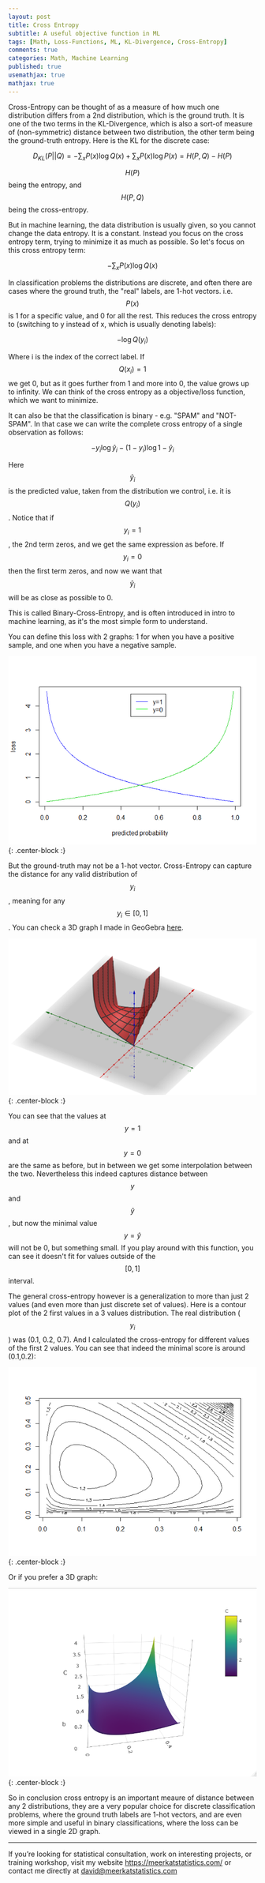 ```yaml
---
layout: post
title: Cross Entropy
subtitle: A useful objective function in ML
tags: [Math, Loss-Functions, ML, KL-Divergence, Cross-Entropy]
comments: true
categories: Math, Machine Learning
published: true
usemathjax: true
mathjax: true
---
```


Cross-Entropy can be thought of as a measure of how much one distribution differs from a 2nd distribution, which is the ground truth. It is one of the two terms in the KL-Divergence, which is also a sort-of measure of (non-symmetric) distance between two distribution, the other term being the ground-truth entropy. Here is the KL for the discrete case:

$$D_{KL}(P||Q) = - \sum_x P(x)\log{Q(x)} + \sum_x P(x)\log{P(x)} = H(P,Q) - H(P)
$$

$$H(P)$$ being the entropy, and $$H(P,Q)$$ being the cross-entropy.

But in machine learning, the data distribution is usually given, so you cannot change the data entropy. It is a constant. Instead you focus on the cross entropy term, trying to minimize it as much as possible. So let's focus on this cross entropy term:

$$ - \sum_x P(x)\log{Q(x)} $$

In classification problems the distributions are discrete, and often there are cases where the ground truth, the "real" labels, are 1-hot vectors. i.e. $$P(x)$$ is 1 for a specific value, and 0 for all the rest. This reduces the cross entropy to (switching to y instead of x, which is usually denoting labels):

$$ -\log{Q(y_i)} $$

Where i is the index of the correct label. If $$Q(x_i)=1$$ we get 0, but as it goes further from 1 and more into 0, the value grows up to infinity. We can think of the cross entropy as a objective/loss function, which we want to minimize. 

It can also be that the classification is binary - e.g. "SPAM" and "NOT-SPAM". In that case we can write the complete cross entropy of a single observation as follows:

$$ -y_i \log{\hat y_i} - (1-y_i)\log{1-\hat y_i}$$

Here $$\hat y_i$$ is the predicted value, taken from the distribution we control, i.e. it is $$Q(y_i)$$. Notice that if $$y_i=1$$, the 2nd term zeros, and we get the same expression as before. If $$y_i=0$$ then the first term zeros, and now we want that $$\hat y_i$$ will be as close as possible to 0. 

This is called Binary-Cross-Entropy, and is often introduced in intro to machine learning, as it's the most simple form to understand. 

You can define this loss with 2 graphs: 1 for when you have a positive sample, and one when you have a negative sample.

![](../img/CrossEntropy/binaryCE.png){: .center-block :}

But the ground-truth may not be a 1-hot vector. Cross-Entropy can capture the distance for any valid distribution of $$y_i$$, meaning for any $$y_i\in[0,1]$$. You can check a 3D graph I made in GeoGebra [here](https://www.geogebra.org/3d/s8hn5fkd).

![](../img/CrossEntropy/3DCE.png){: .center-block :}

You can see that the values at $$y=1$$ and at $$y=0$$ are the same as before, but in between we get some interpolation between the two. Nevertheless this indeed captures distance between $$y$$ and $$\hat y$$, but now the minimal value $$y=\hat y$$ will not be 0, but something small. If you play around with this function, you can see it doesn't fit for values outside of the $$[0,1]$$ interval. 

The general cross-entropy however is a generalization to more than just 2 values (and even more than just discrete set of values). Here is a contour plot of the 2 first values in a 3 values distribution. The real distribution ($$y_i$$) was (0.1, 0.2, 0.7). And I calculated the cross-entropy for different values of the first 2 values. You can see that indeed the minimal score is around (0.1,0.2):

![](../img/CrossEntropy/contour.png){: .center-block :}

Or if you prefer a 3D graph:

![](../img/CrossEntropy/3Dcontour.png){: .center-block :}

So in conclusion cross entropy is an important meaure of distance between any 2 distributions, they are a very popular choice for discrete classification problems, where the ground truth labels are 1-hot vectors, and are even more simple and useful in binary classifications, where the loss can be viewed in a single 2D graph. 

***
If you’re looking for statistical consultation, work on interesting projects, or training workshop, visit my website https://meerkatstatistics.com/  or contact me directly at david@meerkatstatistics.com 